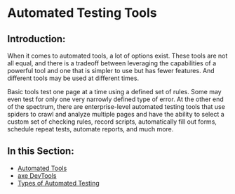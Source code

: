 # Automated Testing Tools

## Introduction:

When it comes to automated tools, a lot of options exist. These tools are not all equal, and there is a tradeoff between leveraging the capabilities of a powerful tool and one that is simpler to use but has fewer features. And different tools may be used at different times.

Basic tools test one page at a time using a defined set of rules. Some may even test for only one very narrowly defined type of error. At the other end of the spectrum, there are enterprise-level automated testing tools that use spiders to crawl and analyze multiple pages and have the ability to select a custom set of checking rules, record scripts, automatically fill out forms, schedule repeat tests, automate reports, and much more.

## In this Section:

- [Automated Tools](automated-tools.md)
- [axe DevTools](axe-devtools.md)
- [Types of Automated Testing](types-of-automated-testing.md)
